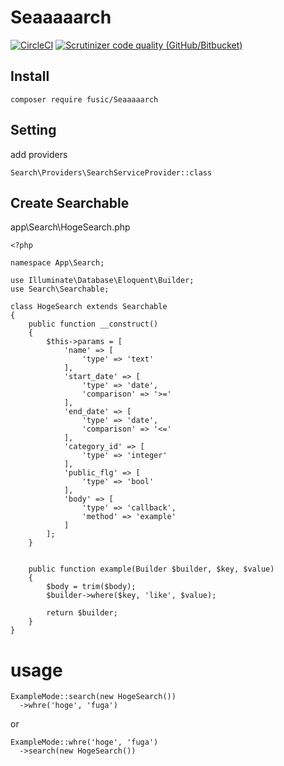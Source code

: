 # Seaaaaarch

[![CircleCI](https://img.shields.io/circleci/build/github/fusic/Seaaaaarch.svg)](https://circleci.com/gh/fusic/Seaaaaarch)
[![Scrutinizer code quality (GitHub/Bitbucket)](https://img.shields.io/scrutinizer/quality/g/fusic/Seaaaaarch.svg)](https://scrutinizer-ci.com/g/fusic/Seaaaaarch/)

## Install

```
composer require fusic/Seaaaaarch
```

## Setting

add providers

```
Search\Providers\SearchServiceProvider::class
```

## Create Searchable

app\Search\HogeSearch.php
```
<?php

namespace App\Search;

use Illuminate\Database\Eloquent\Builder;
use Search\Searchable;

class HogeSearch extends Searchable
{
    public function __construct()
    {
        $this->params = [
            'name' => [
                'type' => 'text'
            ],
            'start_date' => [
                'type' => 'date',
                'comparison' => '>='
            ],
            'end_date' => [
                'type' => 'date',
                'comparison' => '<='
            ],
            'category_id' => [
                'type' => 'integer'
            ],
            'public_flg' => [
                'type' => 'bool'
            ],
            'body' => [
                'type' => 'callback',
                'method' => 'example'
            ]
        ];
    }


    public function example(Builder $builder, $key, $value)
    {
        $body = trim($body);
        $builder->where($key, 'like', $value);
        
        return $builder;
    }
}
```

# usage

```
ExampleMode::search(new HogeSearch())
  ->whre('hoge', 'fuga')
```

or

```
ExampleMode::whre('hoge', 'fuga')
  ->search(new HogeSearch())
```
